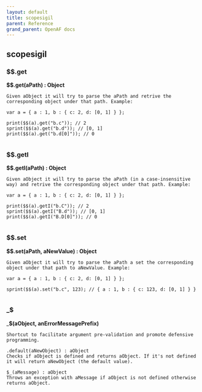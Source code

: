 ```yaml
---
layout: default
title: scopesigil
parent: Reference
grand_parent: OpenAF docs
---
```



## scopesigil

### $$.get

__$$.get(aPath) : Object__

````
Given aObject it will try to parse the aPath and retrive the corresponding object under that path. Example:

var a = { a : 1, b : { c: 2, d: [0, 1] } };

print($$(a).get("b.c")); // 2
sprint($$(a).get("b.d")); // [0, 1]
print($$(a).get("b.d[0]")); // 0


````
### $$.getI

__$$.getI(aPath) : Object__

````
Given aObject it will try to parse the aPath (in a case-insensitive way) and retrive the corresponding object under that path. Example:

var a = { a : 1, b : { c: 2, d: [0, 1] } };

print($$(a).getI("b.C")); // 2
sprint($$(a).getI("B.d")); // [0, 1]
print($$(a).getI("B.D[0]")); // 0


````
### $$.set

__$$.set(aPath, aNewValue) : Object__

````
Given aObject it will try to parse the aPath a set the corresponding object under that path to aNewValue. Example:

var a = { a : 1, b : { c: 2, d: [0, 1] } };

sprint($$(a).set("b.c", 123); // { a : 1, b : { c: 123, d: [0, 1] } }


````
### _$

___$(aObject, anErrorMessagePrefix)__

````
Shortcut to facilitate argument pre-validation and promote defensive programming.

.default(aNewObject) : aObject
Checks if aObject is defined and returns aObject. If it's not defined it will return aNewObject (the default value).

$_(aMessage) : aObject
Throws an exception with aMessage if aObject is not defined otherwise returns aObject.
````
